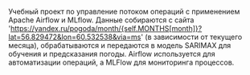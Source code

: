 Учебный проект по управление потоком операций с применением Apache Airflow и MLflow.
Данные собираются с сайта 'https://yandex.ru/pogoda/month/{self.MONTHS[month]}?lat=56.829472&lon=60.532538&via=ms' (в зависимости от текущего месяца),
обрабатываются и передаются в модель SARIMAX для обучения и предсказания погоды. Airflow используется для автоматизации операций, а MLFlow для мониторинга процессов.
